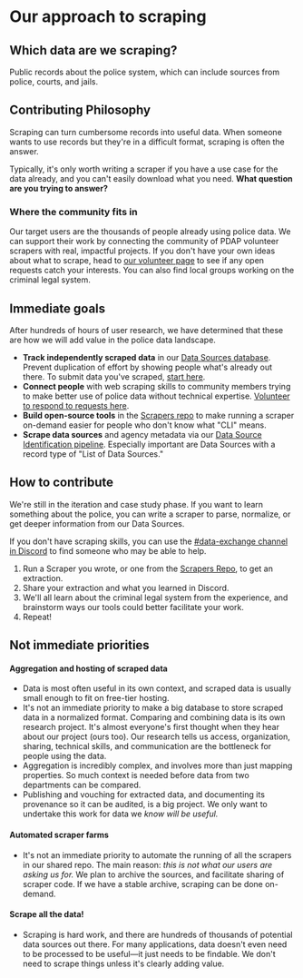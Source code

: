 # Our approach to scraping

## Which data are we scraping?

Public records about the police system, which can include sources from police, courts, and jails.

## Contributing Philosophy

Scraping can turn cumbersome records into useful data. When someone wants to use records but they're in a difficult format, scraping is often the answer.

Typically, it's only worth writing a scraper if you have a use case for the data already, and you can't easily download what you need. **What question are you trying to answer?**

### Where the community fits in

Our target users are the thousands of people already using police data. We can support their work by connecting the community of PDAP volunteer scrapers with real, impactful projects. If you don't have your own ideas about what to scrape, head to [our volunteer page](https://pdap.io/volunteer) to see if any open requests catch your interests. You can also find local groups working on the criminal legal system.

## Immediate goals

After hundreds of hours of user research, we have determined that these are how we will add value in the police data landscape.

* **Track independently scraped data** in our [Data Sources database](broken-reference). Prevent duplication of effort by showing people what's already out there. To submit data you've scraped, [start here](../../activities/submit-data-sources.md).
* **Connect people** with web scraping skills to community members trying to make better use of police data without technical expertise. [Volunteer to respond to requests here](https://airtable.com/shrS4PAZTYVT1zSq8).
* **Build open-source tools** in the [Scrapers repo](https://github.com/Police-Data-Accessibility-Project/scrapers) to make running a scraper on-demand easier for people who don't know what "CLI" means.
* **Scrape data sources** and agency metadata via our [Data Source Identification pipeline](https://github.com/Police-Data-Accessibility-Project/data-source-identification). Especially important are Data Sources with a record type of "List of Data Sources."

## How to contribute

We're still in the iteration and case study phase. If you want to learn something about the police, you can write a scraper to parse, normalize, or get deeper information from our Data Sources.

If you don't have scraping skills, you can use the [#data-exchange channel in Discord](https://discord.com/channels/828274060034965575/1006564024894378106) to find someone who may be able to help.

1. Run a Scraper you wrote, or one from the [Scrapers Repo](https://github.com/Police-Data-Accessibility-Project/scrapers), to get an extraction.
2. Share your extraction and what you learned in Discord.
3. We'll all learn about the criminal legal system from the experience, and brainstorm ways our tools could better facilitate your work.
4. Repeat!

## Not immediate priorities

#### Aggregation and hosting of scraped data

* Data is most often useful in its own context, and scraped data is usually small enough to fit on free-tier hosting.
* It's not an immediate priority to make a big database to store scraped data in a normalized format. Comparing and combining data is its own research project. It's almost everyone's first thought when they hear about our project (ours too). Our research tells us access, organization, sharing, technical skills, and communication are the bottleneck for people using the data.
* Aggregation is incredibly complex, and involves more than just mapping properties. So much context is needed before data from two departments can be compared.
* Publishing and vouching for extracted data, and documenting its provenance so it can be audited, is a big project. We only want to undertake this work for data we _know will be useful._

#### Automated scraper farms

* It's not an immediate priority to automate the running of all the scrapers in our shared repo. The main reason: _this is not what our users are asking us for._ We plan to archive the sources, and facilitate sharing of scraper code. If we have a stable archive, scraping can be done on-demand.

#### Scrape all the data!

* Scraping is hard work, and there are hundreds of thousands of potential data sources out there. For many applications, data doesn't even need to be processed to be useful—it just needs to be findable. We don't need to scrape things unless it's clearly adding value.
